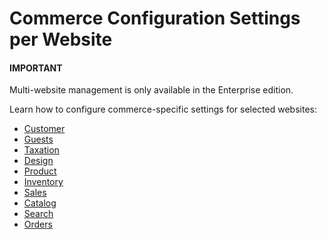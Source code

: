 # Commerce Configuration Settings per Website

#### IMPORTANT
Multi-website management is only available in the Enterprise edition.

Learn how to configure commerce-specific settings for selected websites:

* [Customer](customers/index.md)
* [Guests](guests/index.md)
* [Taxation](taxation/index.md)
* [Design](design/index.md)
* [Product](product/index.md)
* [Inventory](inventory/index.md)
* [Sales](sales/index.md)
* [Catalog](catalog/index.md)
* [Search](search/index.md)
* [Orders](orders/index.md)
